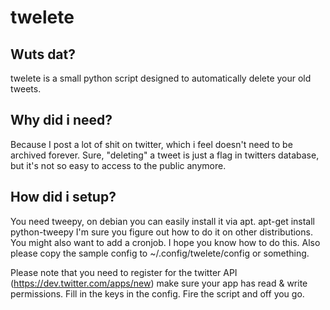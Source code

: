 twelete
=======

Wuts dat?
---------
twelete is a small python script designed to automatically delete your old tweets.

Why did i need?
---------------
Because I post a lot of shit on twitter, which i feel doesn't need to be archived forever.
Sure, "deleting" a tweet is just a flag in twitters database, but it's not so easy to access to the public anymore.

How did i setup?
----------------
You need tweepy, on debian you can easily install it via apt.
    apt-get install python-tweepy
I'm sure you figure out how to do it on other distributions.
You might also want to add a cronjob. I hope you know how to do this.
Also please copy the sample config to ~/.config/twelete/config or something.

Please note that you need to register for the twitter API (https://dev.twitter.com/apps/new) make sure your app has read & write permissions. Fill in the keys in the config. Fire the script and off you go.


